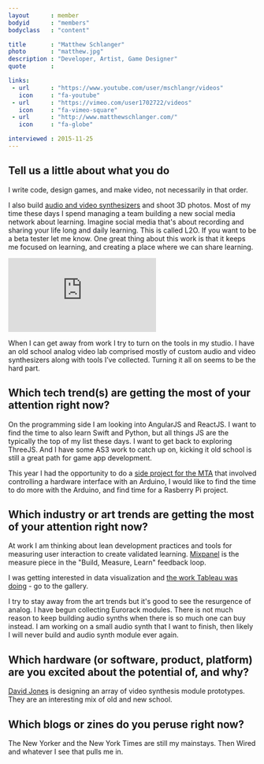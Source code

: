```yaml
---
layout      : member
bodyid      : "members"
bodyclass   : "content"

title       : "Matthew Schlanger"
photo       : "matthew.jpg"
description : "Developer, Artist, Game Designer"
quote       :

links:
 - url      : "https://www.youtube.com/user/mschlangr/videos"
   icon     : "fa-youtube"
 - url      : "https://vimeo.com/user1702722/videos"
   icon     : "fa-vimeo-square"
 - url      : "http://www.matthewschlanger.com/"
   icon     : "fa-globe"

interviewed : 2015-11-25
---
```


## Tell us a little about what you do
I write code, design games, and make video, not necessarily in that order.

I also build [audio and video synthesizers](http://matthewschlanger.com/blog/modular-video-synth) and shoot 3D photos. Most of my time these days I spend managing a team building a new social media network about learning. Imagine social media that's about recording and sharing your life long and daily learning. This is called L2O. If you want to be a beta tester let me know. One great thing about this work is that it keeps me focused on learning, and creating a place where we can share learning.

<div class="video">
	<iframe src="https://player.vimeo.com/video/18288701?color=ffffff" frameborder="0" webkitallowfullscreen mozallowfullscreen allowfullscreen></iframe>
</div>

When I can get away from work I try to turn on the tools in my studio. I have an old school analog video lab comprised mostly of custom audio and video synthesizers along with tools I’ve collected. Turning it all on seems to be the hard part.

## Which tech trend(s) are getting the most of your attention right now?
On the programming side I am looking into AngularJS and ReactJS. I want to find the time to also learn Swift and Python, but all things JS are the typically the top of my list these days. I want to get back to exploring ThreeJS. And I have some AS3 work to catch up on, kicking it old school is still a great path for game app development.

This year I had the opportunity to do a [side project for the MTA](http://www.dnainfo.com/new-york/20150529/upper-east-side/video-mta-simulator-lets-you-drive-second-avenue-subway) that involved controlling a hardware interface with an Arduino, I would like to find the time to do more with the Arduino, and find time for a Rasberry Pi project.

## Which industry or art trends are getting the most of your attention right now?
At work I am thinking about lean development practices and tools for measuring user interaction to create validated learning. [Mixpanel](https://mixpanel.com/learn/segmentation) is the measure piece in the "Build, Measure, Learn" feedback loop.

I was getting interested in data visualization and [the work Tableau was doing](http://www.tableau.com/products/cloud-bi) - go to the gallery.

I try to stay away from the art trends but it's good to see the resurgence of analog. I have begun collecting Eurorack modules. There is not much reason to keep building audio synths when there is so much one can buy instead. I am working on a small audio synth that I want to finish, then likely I will never build and audio synth module ever again.

## Which hardware (or software, product, platform) are you excited about the potential of, and why?
[David Jones](http://www.jonesvideo.com/) is designing an array of video synthesis module prototypes. They are an interesting mix of old and new school.

## Which blogs or zines do you peruse right now?
The New Yorker and the New York Times are still my mainstays. Then Wired and whatever I see that pulls me in.
